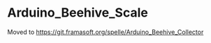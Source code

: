Arduino_Beehive_Scale
=====================

Moved to https://git.framasoft.org/spelle/Arduino_Beehive_Collector

